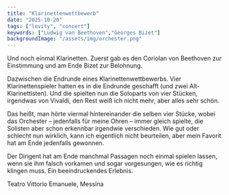 ```yaml
---
title: "Klarinettenwettbewerb"
date: "2025-10-20"
tags: ["levity", "concert"]
keywords: ["Ludwig van Beethoven","Georges Bizet"]
backgroundImage: "/assets/img/orchester.png"
---
```

Und noch einmal Klarinetten. Zuerst gab es den Coriolan von Beethoven zur Einstimmung und am Ende Bizet zur Belohnung. 

Dazwischen die Endrunde eines Klarinettenwettbewerbs. Vier Klarinettenspieler hatten es in die Endrunde geschafft (und zwei Alt-Klarinettisten). Und die spielten nun die Soloparts von vier Stücken, irgendwas von Vivaldi, den Rest weiß ich nicht mehr, aber alles sehr schön.

Das heißt, man hörte viermal hintereinander die selben vier Stücke, wobei das Orchester – jedenfalls für meine Ohren – immer gleich spielte, die Solisten aber schon erkennbar irgendwie verschieden. Wie gut oder schlecht nun wirklich, kann ich eigentlich nicht beurteilen, aber mein Favorit hat am Ende jedenfalls gewonnen. 

Der Dirigent hat am Ende manchmal Passagen noch einmal spielen lassen, wenn sie ihm falsch vorkamen und sogar vorgesungen, wie es richtig klingen muss. Ein beeindruckendes Erlebnis.


Teatro Vittorio Emanuele, Messina
